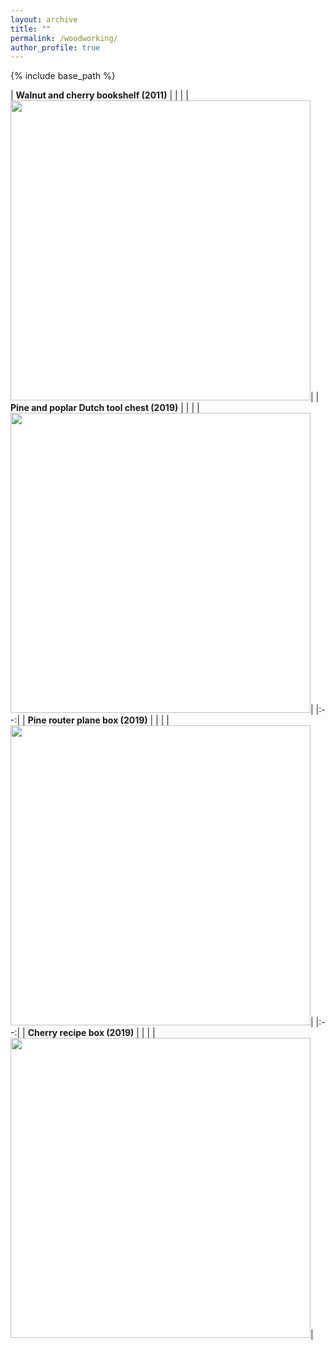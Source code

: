 ```yaml
---
layout: archive
title: ""
permalink: /woodworking/
author_profile: true
---
```


{% include base_path %}

| **Walnut and cherry bookshelf (2011)** |
|    | 
| <img height="480" src="{{site.url}}/images/ww-photos/bookshelf.jpg">| 
| **Pine and poplar Dutch tool chest (2019)** |
|    | 
| <img height="480" src="{{site.url}}/images/ww-photos/toolchest.jpg">| 
|:--:| 
| **Pine router plane box (2019)** |
|    | 
| <img width="480" src="{{site.url}}/images/ww-photos/planebox2.jpg">| 
|:--:| 
| **Cherry recipe box (2019)** |
|    | 
| <img width="480" src="{{site.url}}/images/ww-photos/recipebox.jpg">| 

  

  
